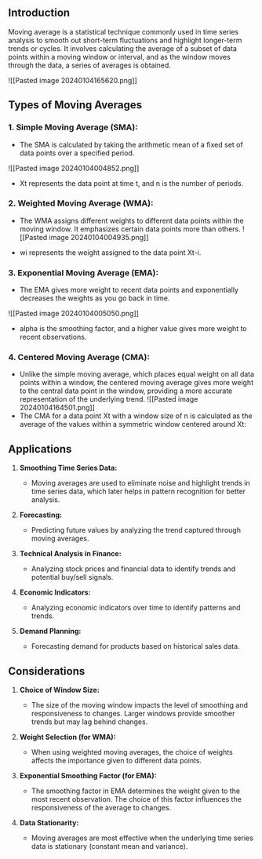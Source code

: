 ## Introduction

Moving average is a statistical technique commonly used in time series analysis to smooth out short-term fluctuations and highlight longer-term trends or cycles. It involves calculating the average of a subset of data points within a moving window or interval, and as the window moves through the data, a series of averages is obtained.

![[Pasted image 20240104165620.png]]

## Types of Moving Averages

### 1. **Simple Moving Average (SMA):**
   - The SMA is calculated by taking the arithmetic mean of a fixed set of data points over a specified period.

   ![[Pasted image 20240104004852.png]]

   - Xt represents the data point at time t, and n is the number of periods.

### 2. **Weighted Moving Average (WMA):**
   - The WMA assigns different weights to different data points within the moving window. It emphasizes certain data points more than others.
![[Pasted image 20240104004935.png]]

   - wi represents the weight assigned to the data point Xt-i.

### 3. **Exponential Moving Average (EMA):**
   - The EMA gives more weight to recent data points and exponentially decreases the weights as you go back in time.

  ![[Pasted image 20240104005050.png]]

   - alpha is the smoothing factor, and a higher value gives more weight to recent observations.

### 4. **Centered Moving Average (CMA):**
  - Unlike the simple moving average, which places equal weight on all data points within a window, the centered moving average gives more weight to the central data point in the window, providing a more accurate representation of the underlying trend.
![[Pasted image 20240104164501.png]]
 - The CMA for a data point Xt​ with a window size of n is calculated as the average of the values within a symmetric window centered around Xt​:

## Applications

1. **Smoothing Time Series Data:**
   - Moving averages are used to eliminate noise and highlight trends in time series data, which later helps in pattern recognition for better analysis.

2. **Forecasting:**
   - Predicting future values by analyzing the trend captured through moving averages.

3. **Technical Analysis in Finance:**
   - Analyzing stock prices and financial data to identify trends and potential buy/sell signals.

4. **Economic Indicators:**
   - Analyzing economic indicators over time to identify patterns and trends.

5. **Demand Planning:**
   - Forecasting demand for products based on historical sales data.

## Considerations

1. **Choice of Window Size:**
   - The size of the moving window impacts the level of smoothing and responsiveness to changes. Larger windows provide smoother trends but may lag behind changes.

2. **Weight Selection (for WMA):**
   - When using weighted moving averages, the choice of weights affects the importance given to different data points.

3. **Exponential Smoothing Factor (for EMA):**
   - The smoothing factor in EMA determines the weight given to the most recent observation. The choice of this factor influences the responsiveness of the average to changes.

4. **Data Stationarity:**
   - Moving averages are most effective when the underlying time series data is stationary (constant mean and variance).